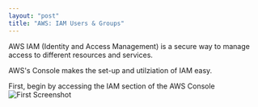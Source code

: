 ```yaml
---
layout: "post"
title: "AWS: IAM Users & Groups"
---
```


AWS IAM (Identity and Access Management) is a secure way to manage access to different resources and services.

AWS's Console makes the set-up and utilziation of IAM easy.

First, begin by accessing the IAM section of the AWS Console
![First Screenshot](/hugoalejandro13/assets/Capture1.png)

